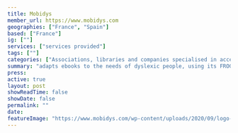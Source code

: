 ```yaml
---
title: Mobidys
member_url: https://www.mobidys.com
geographies: ["France", "Spain"]
based: ["France"]
ig: [""] 
services: ["services provided"] 
tags: [""]
categories: ["Associations, libraries and companies specialised in accessibility services"]
summary: "adapts ebooks to the needs of dyslexic people, using its FROG EPUB extension."
press:
active: true
layout: post
showReadTime: false
showDate: false
permalink: ""
date: 
featureImage: "https://www.mobidys.com/wp-content/uploads/2020/09/logo-Mobidys-orange-simple.png"
---
```

